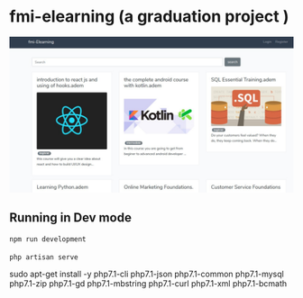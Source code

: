 # fmi-elearning (a graduation project )

![fmi-elearning](https://github.com/samyouaret/fmi-elearning/blob/master/public/fmi_learning.png)

## Running in Dev mode

    npm run development

    php artisan serve

sudo apt-get install -y php7.1-cli php7.1-json php7.1-common php7.1-mysql php7.1-zip php7.1-gd php7.1-mbstring php7.1-curl php7.1-xml php7.1-bcmath
